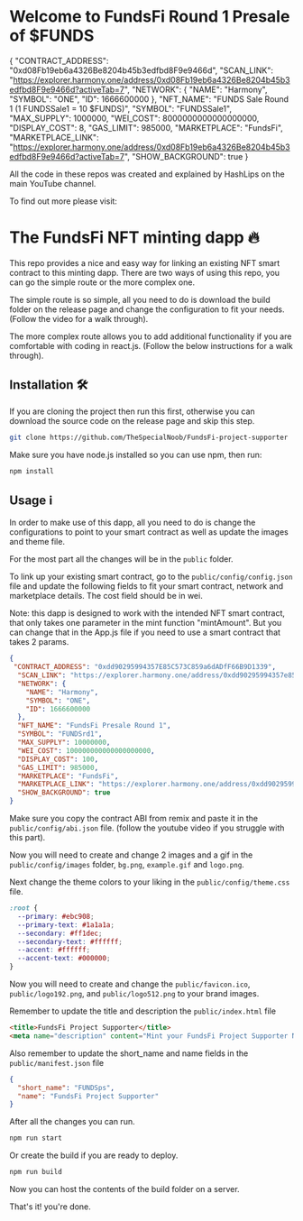 # Welcome to FundsFi Round 1 Presale of $FUNDS




{
  "CONTRACT_ADDRESS": "0xd08Fb19eb6a4326Be8204b45b3edfbd8F9e9466d", 
  "SCAN_LINK": "https://explorer.harmony.one/address/0xd08Fb19eb6a4326Be8204b45b3edfbd8F9e9466d?activeTab=7",
  "NETWORK": {
    "NAME": "Harmony",
    "SYMBOL": "ONE",
    "ID": 1666600000
  },
  "NFT_NAME": "FUNDS Sale Round 1 (1 FUNDSSale1 = 10 $FUNDS)",
  "SYMBOL": "FUNDSSale1",
  "MAX_SUPPLY": 1000000,
  "WEI_COST": 8000000000000000000,
  "DISPLAY_COST": 8,
  "GAS_LIMIT": 985000,
  "MARKETPLACE": "FundsFi",
  "MARKETPLACE_LINK": "https://explorer.harmony.one/address/0xd08Fb19eb6a4326Be8204b45b3edfbd8F9e9466d?activeTab=7",
  "SHOW_BACKGROUND": true
}


All the code in these repos was created and explained by HashLips on the main YouTube channel.

To find out more please visit:

# The FundsFi NFT minting dapp 🔥

This repo provides a nice and easy way for linking an existing NFT smart contract to this minting dapp. There are two ways of using this repo, you can go the simple route or the more complex one.

The simple route is so simple, all you need to do is download the build folder on the release page and change the configuration to fit your needs. (Follow the video for a walk through).

The more complex route allows you to add additional functionality if you are comfortable with coding in react.js. (Follow the below instructions for a walk through).

## Installation 🛠️

If you are cloning the project then run this first, otherwise you can download the source code on the release page and skip this step.

```sh
git clone https://github.com/TheSpecialNoob/FundsFi-project-supporter
```

Make sure you have node.js installed so you can use npm, then run:

```sh
npm install
```

## Usage ℹ️

In order to make use of this dapp, all you need to do is change the configurations to point to your smart contract as well as update the images and theme file.

For the most part all the changes will be in the `public` folder.

To link up your existing smart contract, go to the `public/config/config.json` file and update the following fields to fit your smart contract, network and marketplace details. The cost field should be in wei.

Note: this dapp is designed to work with the intended NFT smart contract, that only takes one parameter in the mint function "mintAmount". But you can change that in the App.js file if you need to use a smart contract that takes 2 params.

```json
{
 "CONTRACT_ADDRESS": "0xdd90295994357E85C573C859a6dADfF66B9D1339", 
  "SCAN_LINK": "https://explorer.harmony.one/address/0xdd90295994357e85c573c859a6dadff66b9d1339?activeTab=7",
  "NETWORK": {
    "NAME": "Harmony",
    "SYMBOL": "ONE",
    "ID": 1666600000
  },
  "NFT_NAME": "FundsFi Presale Round 1",
  "SYMBOL": "FUNDSrd1",
  "MAX_SUPPLY": 10000000,
  "WEI_COST": 100000000000000000000,
  "DISPLAY_COST": 100,
  "GAS_LIMIT": 985000,
  "MARKETPLACE": "FundsFi",
  "MARKETPLACE_LINK": "https://explorer.harmony.one/address/0xdd90295994357e85c573c859a6dadff66b9d1339?activeTab=7",
  "SHOW_BACKGROUND": true
}
```

Make sure you copy the contract ABI from remix and paste it in the `public/config/abi.json` file.
(follow the youtube video if you struggle with this part).

Now you will need to create and change 2 images and a gif in the `public/config/images` folder, `bg.png`, `example.gif` and `logo.png`.

Next change the theme colors to your liking in the `public/config/theme.css` file.

```css
:root {
  --primary: #ebc908;
  --primary-text: #1a1a1a;
  --secondary: #ff1dec;
  --secondary-text: #ffffff;
  --accent: #ffffff;
  --accent-text: #000000;
}
```

Now you will need to create and change the `public/favicon.ico`, `public/logo192.png`, and
`public/logo512.png` to your brand images.

Remember to update the title and description the `public/index.html` file

```html
<title>FundsFi Project Supporter</title>
<meta name="description" content="Mint your FundsFi Project Supporter NFT" />
```

Also remember to update the short_name and name fields in the `public/manifest.json` file

```json
{
  "short_name": "FUNDSps",
  "name": "FundsFi Project Supporter"
}
```

After all the changes you can run.

```sh
npm run start
```

Or create the build if you are ready to deploy.

```sh
npm run build
```

Now you can host the contents of the build folder on a server.

That's it! you're done.


